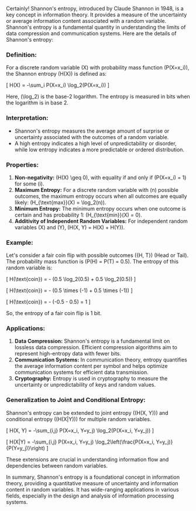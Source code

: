 Certainly! Shannon's entropy, introduced by Claude Shannon in 1948, is a key concept in information theory. It provides a measure of the uncertainty or average information content associated with a random variable. Shannon's entropy is a fundamental quantity in understanding the limits of data compression and communication systems. Here are the details of Shannon's entropy:

### **Definition:**
For a discrete random variable \(X\) with probability mass function \(P(X=x_i)\), the Shannon entropy \(H(X)\) is defined as:

\[ H(X) = -\sum_i P(X=x_i) \log_2(P(X=x_i)) \]

Here, \(\log_2\) is the base-2 logarithm. The entropy is measured in bits when the logarithm is in base 2.

### **Interpretation:**
- Shannon's entropy measures the average amount of surprise or uncertainty associated with the outcomes of a random variable.
- A high entropy indicates a high level of unpredictability or disorder, while low entropy indicates a more predictable or ordered distribution.

### **Properties:**
1. **Non-negativity:** \(H(X) \geq 0\), with equality if and only if \(P(X=x_i) = 1\) for some \(i\).
2. **Maximum Entropy:** For a discrete random variable with \(n\) possible outcomes, the maximum entropy occurs when all outcomes are equally likely: \(H_{\text{max}}(X) = \log_2(n)\).
3. **Minimum Entropy:** The minimum entropy occurs when one outcome is certain and has probability 1: \(H_{\text{min}}(X) = 0\).
4. **Additivity of Independent Random Variables:** For independent random variables \(X\) and \(Y\), \(H(X, Y) = H(X) + H(Y)\).

### **Example:**
Let's consider a fair coin flip with possible outcomes \(\{H, T\}\) (Head or Tail). The probability mass function is \(P(H) = P(T) = 0.5\). The entropy of this random variable is:

\[ H(\text{coin}) = - (0.5 \log_2(0.5) + 0.5 \log_2(0.5)) \]

\[ H(\text{coin}) = - (0.5 \times (-1) + 0.5 \times (-1)) \]

\[ H(\text{coin}) = - (-0.5 - 0.5) = 1 \]

So, the entropy of a fair coin flip is 1 bit.

### **Applications:**
1. **Data Compression:** Shannon's entropy is a fundamental limit on lossless data compression. Efficient compression algorithms aim to represent high-entropy data with fewer bits.
2. **Communication Systems:** In communication theory, entropy quantifies the average information content per symbol and helps optimize communication systems for efficient data transmission.
3. **Cryptography:** Entropy is used in cryptography to measure the uncertainty or unpredictability of keys and random values.

### **Generalization to Joint and Conditional Entropy:**
Shannon's entropy can be extended to joint entropy (\(H(X, Y)\)) and conditional entropy (\(H(X|Y)\)) for multiple random variables.

\[ H(X, Y) = -\sum_{i,j} P(X=x_i, Y=y_j) \log_2(P(X=x_i, Y=y_j)) \]

\[ H(X|Y) = -\sum_{i,j} P(X=x_i, Y=y_j) \log_2\left(\frac{P(X=x_i, Y=y_j)}{P(Y=y_j)}\right) \]

These extensions are crucial in understanding information flow and dependencies between random variables.

In summary, Shannon's entropy is a foundational concept in information theory, providing a quantitative measure of uncertainty and information content in random variables. It has wide-ranging applications in various fields, especially in the design and analysis of information processing systems.